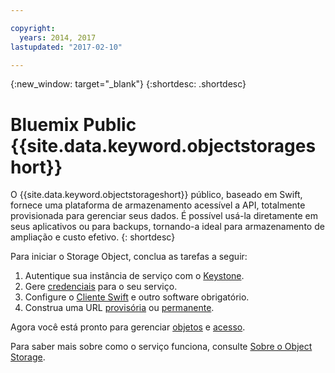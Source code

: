 ```yaml
---

copyright:
  years: 2014, 2017
lastupdated: "2017-02-10"

---
```

{:new_window: target="_blank"}
{:shortdesc: .shortdesc}

# Bluemix Public {{site.data.keyword.objectstorageshort}}

O {{site.data.keyword.objectstorageshort}} público, baseado em Swift, fornece uma plataforma de armazenamento acessível a API, totalmente provisionada para gerenciar seus dados. É possível usá-la diretamente em seus aplicativos ou para backups, tornando-a ideal para armazenamento de ampliação e custo efetivo.
{: shortdesc}

Para iniciar o Storage Object, conclua as tarefas a seguir:

1. Autentique sua instância de serviço com o [Keystone](/docs/services/ObjectStorage/os_authenticate.html).
2. Gere [credenciais](/docs/services/ObjectStorage/os_credentials.html) para o seu serviço.
3. Configure o [Cliente Swift](/docs/services/ObjectStorage/os_configuring.html) e outro software obrigatório.
4. Construa uma URL [provisória](/docs/services/ObjectStorage/os_tempurl.html) ou [permanente](/docs/services/ObjectStorage/os_constructing.html).

Agora você está pronto para gerenciar [objetos](/docs/services/ObjectStorage/os_managing.html) e [acesso](/docs/services/ObjectStorage/os_security.html).

Para saber mais sobre como o serviço funciona, consulte [Sobre o Object Storage](/docs/services/ObjectStorage/objectstorage_overview.html).
